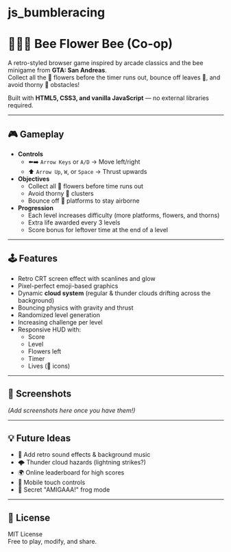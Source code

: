# js_bumbleracing


# 🐝🌼🐝 Bee Flower Bee (Co-op)

A retro-styled browser game inspired by arcade classics and the bee minigame from **GTA: San Andreas**.  
Collect all the 🌼 flowers before the timer runs out, bounce off leaves 🌿, and avoid thorny 🌵 obstacles!  

Built with **HTML5, CSS3, and vanilla JavaScript** — no external libraries required.  

---

## 🎮 Gameplay

- **Controls**
  - ⬅️➡️ `Arrow Keys` or `A/D` → Move left/right
  - ⬆️ `Arrow Up`, `W`, or `Space` → Thrust upwards
- **Objectives**
  - Collect all 🌼 flowers before time runs out
  - Avoid thorny 🌵 clusters
  - Bounce off 🌿 platforms to stay airborne
- **Progression**
  - Each level increases difficulty (more platforms, flowers, and thorns)
  - Extra life awarded every 3 levels
  - Score bonus for leftover time at the end of a level

---

## 🕹️ Features

- Retro CRT screen effect with scanlines and glow
- Pixel-perfect emoji-based graphics
- Dynamic **cloud system** (regular & thunder clouds drifting across the background)
- Bouncing physics with gravity and thrust
- Randomized level generation
- Increasing challenge per level
- Responsive HUD with:
  - Score
  - Level
  - Flowers left
  - Timer
  - Lives (🐝 icons)

---

## 📸 Screenshots

*(Add screenshots here once you have them!)*

---

## 💡 Future Ideas

- 🎵 Add retro sound effects & background music  
- 🌩️ Thunder cloud hazards (lightning strikes?)  
- 🌍 Online leaderboard for high scores  
- 📱 Mobile touch controls  
- 🐸 Secret "AMIGAAA!" frog mode  

---

## 📜 License

MIT License  
Free to play, modify, and share.

